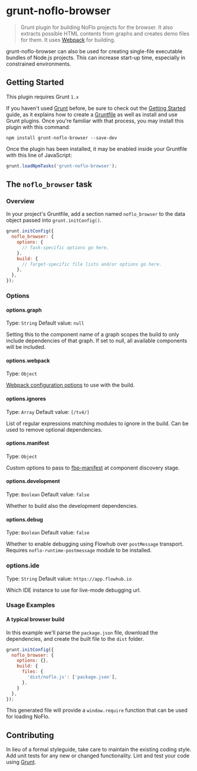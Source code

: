 # grunt-noflo-browser

> Grunt plugin for building NoFlo projects for the browser. It also extracts possible HTML contents from graphs and creates demo files for them. It uses [Webpack](https://webpack.github.io/) for building.

grunt-noflo-browser can also be used for creating single-file executable bundles of Node.js projects. This can increase start-up time, especially in constrained environments.

## Getting Started
This plugin requires Grunt `1.x`

If you haven't used [Grunt](http://gruntjs.com/) before, be sure to check out the [Getting Started](http://gruntjs.com/getting-started) guide, as it explains how to create a [Gruntfile](http://gruntjs.com/sample-gruntfile) as well as install and use Grunt plugins. Once you're familiar with that process, you may install this plugin with this command:

```shell
npm install grunt-noflo-browser --save-dev
```

Once the plugin has been installed, it may be enabled inside your Gruntfile with this line of JavaScript:

```js
grunt.loadNpmTasks('grunt-noflo-browser');
```

## The `noflo_browser` task

### Overview
In your project's Gruntfile, add a section named `noflo_browser` to the data object passed into `grunt.initConfig()`.

```js
grunt.initConfig({
  noflo_browser: {
    options: {
      // Task-specific options go here.
    },
    build: {
      // Target-specific file lists and/or options go here.
    },
  },
});
```

### Options

#### options.graph
Type: `String`
Default value: `null`

Setting this to the component name of a graph scopes the build to only include dependencies of that graph. If set to null, all available components will be included.

#### options.webpack
Type: `Object`

[Webpack configuration options](http://webpack.github.io/docs/configuration.html) to use with the build.

#### options.ignores
Type: `Array`
Default value: `[/tv4/]`

List of regular expressions matching modules to ignore in the build. Can be used to remove optional dependencies.

#### options.manifest
Type: `Object`

Custom options to pass to [fbp-manifest](https://github.com/flowbased/fbp-manifest) at component discovery stage.

#### options.development
Type: `Boolean`
Default value: `false`

Whether to build also the development dependencies.

#### options.debug
Type: `Boolean`
Default value: `false`

Whether to enable debugging using Flowhub over `postMessage` transport. Requires `noflo-runtime-postmessage` module to be installed.

### options.ide
Type: `String`
Default value: `https://app.flowhub.io`

Which IDE instance to use for live-mode debugging url.

### Usage Examples

#### A typical browser build
In this example we'll parse the `package.json` file, download the dependencies, and create the built file to the `dist` folder.

```js
grunt.initConfig({
  noflo_browser: {
    options: {},
    build: {
      files: {
        'dist/noflo.js': ['package.json'],
      },
    }
  },
});
```

This generated file will provide a `window.require` function that can be used for loading NoFlo.

## Contributing
In lieu of a formal styleguide, take care to maintain the existing coding style. Add unit tests for any new or changed functionality. Lint and test your code using [Grunt](http://gruntjs.com/).
